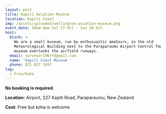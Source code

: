 ```yaml
---
layout: post
title: Kapiti Aviation Museum
location: Kapiti Coast
img: /assets/uploaded/wellington-aviation-museum.png
event_date: 10am-4pm Sat 27 Oct - Sun 28 Oct
host:
  blurb: >-
    We are a small museum, run by enthusuastic amateurs, in the old
    Meteorological Building next to the Paraparaumu Airport Control Tower. The
    museum overlooks the airfield runways.
  email: surveyor1967r@gmail.com
  name: 'Kapiti Coast Museum '
  phone: 021 037 1937
tag:
  - Free/Koha
---
```



**No booking is required.** 

**Location:** Airport, 227 Kapiti Road, Paraparaumu, New Zealand

**Cost:** Free but koha is welcome
